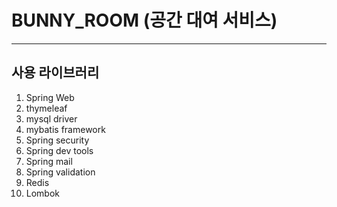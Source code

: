 # BUNNY_ROOM (공간 대여 서비스)

---

## 사용 라이브러리
1. Spring Web
2. thymeleaf
3. mysql driver
4. mybatis framework
5. Spring security
6. Spring dev tools
7. Spring mail
8. Spring validation
9. Redis
10. Lombok